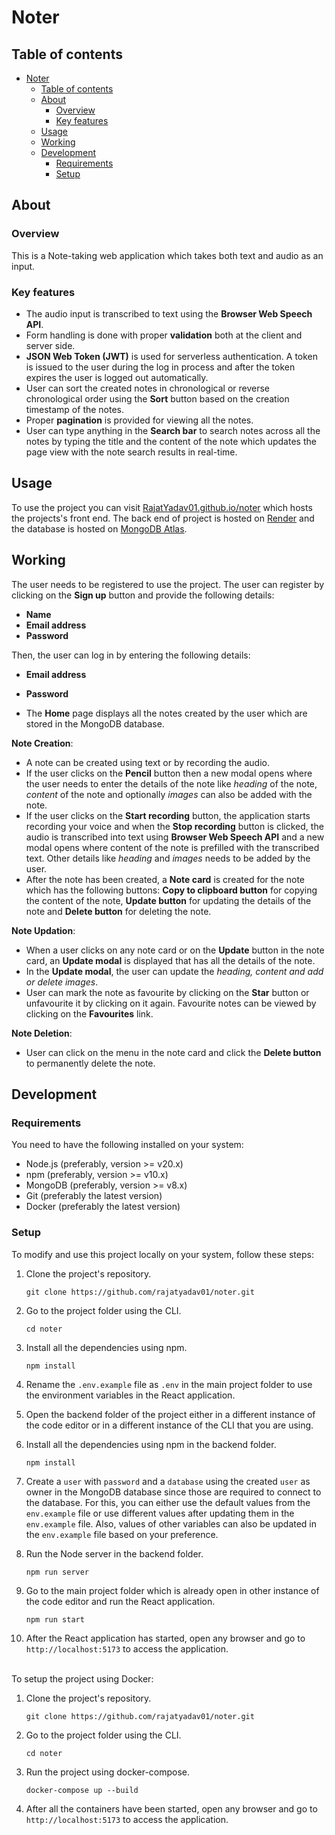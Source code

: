 # Noter

## Table of contents

- [Noter](#noter)
  - [Table of contents](#table-of-contents)
  - [About](#about)
    - [Overview](#overview)
    - [Key features](#key-features)
  - [Usage](#usage)
  - [Working](#working)
  - [Development](#development)
    - [Requirements](#requirements)
    - [Setup](#setup)

## About

### Overview

This is a Note-taking web application which takes both text and audio as an input.

### Key features

- The audio input is transcribed to text using the **Browser Web Speech API**.
- Form handling is done with proper **validation** both at the client and server side.
- **JSON Web Token (JWT)** is used for serverless authentication. A token is issued to the user during the log in process and after the token expires the user is logged out automatically.
- User can sort the created notes in chronological or reverse chronological order using the **Sort** button based on the creation timestamp of the notes.
- Proper **pagination** is provided for viewing all the notes.
- User can type anything in the **Search bar** to search notes across all the notes by typing the title and the content of the note which updates the page view with the note search results in real-time.

## Usage

To use the project you can visit [RajatYadav01.github.io/noter](https://rajatyadav01.github.io/noter/) which hosts the projects's front end. The back end of project is hosted on [Render](https://render.com) and the database is hosted on [MongoDB Atlas](https://www.mongodb.com/atlas).

## Working

The user needs to be registered to use the project. The user can register by clicking on the **Sign up** button and provide the following details:

- **Name**
- **Email address**
- **Password**

Then, the user can log in by entering the following details:

- **Email address**
- **Password**

- The **Home** page displays all the notes created by the user which are stored in the MongoDB database.

**Note Creation**:

- A note can be created using text or by recording the audio.
- If the user clicks on the **Pencil** button then a new modal opens where the user needs to enter the details of the note like *heading* of the note, *content* of the note and optionally *images* can also be added with the note.
- If the user clicks on the **Start recording** button, the application starts recording your voice and when the **Stop recording** button is clicked, the audio is transcribed into text using **Browser Web Speech API** and a new modal opens where content of the note is prefilled with the transcribed text. Other details like *heading* and *images* needs to be added by the user.
- After the note has been created, a **Note card** is created for the note which has the following buttons: **Copy to clipboard button** for copying the content of the note, **Update button** for updating the details of the note and **Delete button** for deleting the note.

**Note Updation**:

- When a user clicks on any note card or on the **Update** button in the note card, an **Update modal** is displayed that has all the details of the note.
- In the **Update modal**, the user can update the *heading, content and add or delete images*.
- User can mark the note as favourite by clicking on the **Star** button or unfavourite it by clicking on it again. Favourite notes can be viewed by clicking on the **Favourites** link.

**Note Deletion**:

- User can click on the menu in the note card and click the **Delete button** to permanently delete the note.

## Development

### Requirements

You need to have the following installed on your system:

- Node.js (preferably, version >= v20.x)
- npm (preferably, version >= v10.x)
- MongoDB (preferably, version >= v8.x)
- Git (preferably the latest version)
- Docker (preferably the latest version)

### Setup

To modify and use this project locally on your system, follow these steps:  

1) Clone the project's repository.

   ```shell
   git clone https://github.com/rajatyadav01/noter.git
   ```

2) Go to the project folder using the CLI.

   ```shell
   cd noter
   ```

3) Install all the dependencies using npm.

   ```shell
   npm install
   ```

4) Rename the `.env.example` file as `.env` in the main project folder to use the environment variables in the React application.

5) Open the backend folder of the project either in a different instance of the code editor or in a different instance of the CLI that you are using.

6) Install all the dependencies using npm in the backend folder.

   ```shell
   npm install
   ```

7) Create a `user` with `password` and a `database` using the created `user` as owner in the MongoDB database since those are required to connect to the database. For this, you can either use the default values from the `env.example` file or use different values after updating them in the `env.example` file. Also, values of other variables can also be updated in the `env.example` file based on your preference.

8) Run the Node server in the backend folder.

   ```shell
   npm run server
   ```

9) Go to the main project folder which is already open in other instance of the code editor and run the React application.

   ```shell
   npm run start
   ```

10) After the React application has started, open any browser and go to `http://localhost:5173` to access the application.<br /><br />

To setup the project using Docker:

1) Clone the project's repository.

   ```shell
   git clone https://github.com/rajatyadav01/noter.git
   ```

2) Go to the project folder using the CLI.

   ```shell
   cd noter
   ```

3) Run the project using docker-compose.

   ```shell
   docker-compose up --build
   ```

4) After all the containers have been started, open any browser and go to `http://localhost:5173` to access the application.
